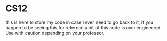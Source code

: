 # CS12
this is here to store my code in case I ever need to go back to it, if you happen to be seeing this for refernce a bit of this code is over engineered. Use with caution depending on your professor.
